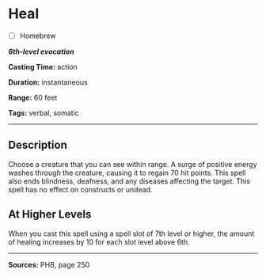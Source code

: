 # Heal

- [ ] Homebrew

***6th-level evocation***

**Casting Time:** action

**Duration:** instantaneous

**Range:** 60 feet

**Tags:** verbal, somatic

---

## Description
Choose a creature that you can see within range.
A surge of positive energy washes through the creature, causing it to regain 70 hit points.
This spell also ends blindness, deafness, and any diseases affecting the target.
This spell has no effect on constructs or undead.

## At Higher Levels
When you cast this spell using a spell slot of 7th level or higher, the amount of healing increases by 10 for each slot level above 6th.

---

**Sources:** PHB, page 250
